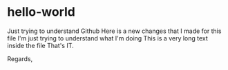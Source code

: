 # hello-world
Just trying to understand Github
Here is a new changes that I made for this file
I'm just trying to understand what I'm doing
This is a very long text inside the file
That's IT.

Regards,
